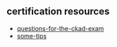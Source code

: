 ## certification resources
* [questions-for-the-ckad-exam](https://medium.com/bb-tutorials-and-thoughts/practice-enough-with-these-questions-for-the-ckad-exam-2f42d1228552)
* [some-tips](https://medium.com/platformer-blog/how-i-passed-the-cka-certified-kubernetes-administrator-exam-8943aa24d71d)
